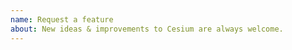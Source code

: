 ```yaml
---
name: Request a feature
about: New ideas & improvements to Cesium are always welcome.
---
```


<!-- 
Thanks for helping make Cesium better! 

When suggesting an idea, give examples of the intended use case. Features that benefit the wider community are more likely to be prioritized. 

The best way to get your ideas into Cesium is to help us! We love contributions and are always happy to be provide feedback and advice. Check out the contributor guide to get started: 

https://github.com/AnalyticalGraphicsInc/cesium/blob/master/CONTRIBUTING.md
--> 
